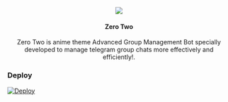 <p align="center">
  <img src="https://images8.alphacoders.com/910/910564.jpg">
</p>

<h4><p align="center"> Zero Two </p></h4>

<p align="center"> Zero Two is anime theme Advanced Group Management Bot specially developed to manage telegram group chats more effectively and efficiently!.</p>


### Deploy
 [![Deploy](https://www.herokucdn.com/deploy/button.svg)](https://heroku.com/deploy?template=https://github.com/ninja7-bot/tg_bot)
